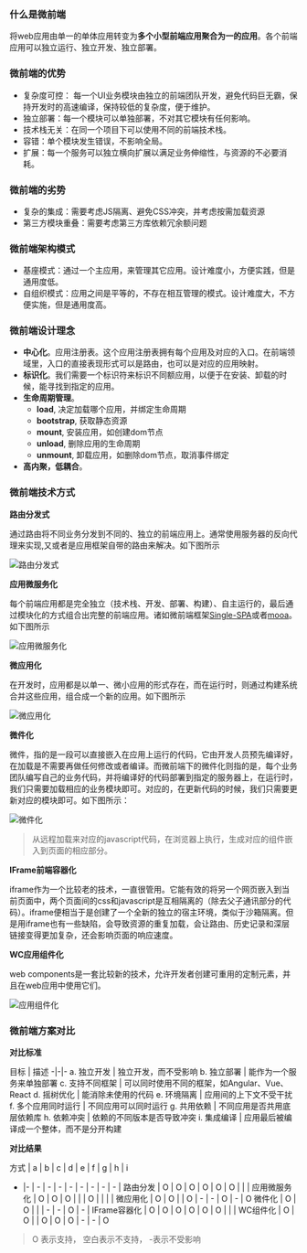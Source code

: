 ### 什么是微前端

将web应用由单一的单体应用转变为**多个小型前端应用聚合为一的应用**。各个前端应用可以独立运行、独立开发、独立部署。

### 微前端的优势
* 复杂度可控： 每一个UI业务模块由独立的前端团队开发，避免代码巨无霸，保持开发时的高速编译，保持较低的复杂度，便于维护。
* 独立部署：每一个模块可以单独部署，不对其它模块有任何影响。
* 技术栈无关：在同一个项目下可以使用不同的前端技术栈。
* 容错：单个模块发生错误，不影响全局。
* 扩展：每一个服务可以独立横向扩展以满足业务伸缩性，与资源的不必要消耗。

### 微前端的劣势
* 复杂的集成：需要考虑JS隔离、避免CSS冲突，并考虑按需加载资源
* 第三方模块重叠：需要考虑第三方库依赖冗余额问题

### 微前端架构模式
* 基座模式：通过一个主应用，来管理其它应用。设计难度小，方便实践，但是通用度低。
* 自组织模式：应用之间是平等的，不存在相互管理的模式。设计难度大，不方便实施，但是通用度高。

### 微前端设计理念
* **中心化**。应用注册表。这个应用注册表拥有每个应用及对应的入口。在前端领域里，入口的直接表现形式可以是路由，也可以是对应的应用映射。
* **标识化**。我们需要一个标识符来标识不同额应用，以便于在安装、卸载的时候，能寻找到指定的应用。
* **生命周期管理**。
    * **load**, 决定加载哪个应用，并绑定生命周期
    * **bootstrap**, 获取静态资源
    * **mount**, 安装应用，如创建dom节点
    * **unload**, 删除应用的生命周期
    * **unmount**, 卸载应用，如删除dom节点，取消事件绑定
* **高内聚，低耦合**。

### 微前端技术方式

**路由分发式**

通过路由将不同业务分发到不同的、独立的前端应用上。通常使用服务器的反向代理来实现,又或者是应用框架自带的路由来解决。如下图所示

![路由分发式](https://www.zhangjinglin.cn/images/imgs/mfe/001.jpeg)

**应用微服务化**

每个前端应用都是完全独立（技术栈、开发、部署、构建）、自主运行的，最后通过模块化的方式组合出完整的前端应用。诸如微前端框架[Single-SPA](https://github.com/CanopyTax/single-spa)或者[mooa](https://github.com/phodal/mooa)。如下图所示

![应用微服务化](https://www.zhangjinglin.cn/images/imgs/mfe/002.jpeg)

**微应用化**

在开发时，应用都是以单一、微小应用的形式存在，而在运行时，则通过构建系统合并这些应用，组合成一个新的应用。如下图所示

![微应用化](https://www.zhangjinglin.cn/images/imgs/mfe/003.jpeg)

**微件化**

微件，指的是一段可以直接嵌入在应用上运行的代码，它由开发人员预先编译好，在加载是不需要再做任何修改或者编译。而微前端下的微件化则指的是，每个业务团队编写自己的业务代码，并将编译好的代码部署到指定的服务器上，在运行时，我们只需要加载相应的业务模块即可。对应的，在更新代码的时候，我们只需要更新对应的模块即可。如下图所示：

![微件化](https://www.zhangjinglin.cn/images/imgs/mfe/004.jpeg)

> 从远程加载来对应的javascript代码，在浏览器上执行，生成对应的组件嵌入到页面的相应部分。

**IFrame前端容器化**

iframe作为一个比较老的技术，一直很管用。它能有效的将另一个网页嵌入到当前页面中，两个页面间的css和javascript是互相隔离的（除去父子通讯部分的代码）。iframe便相当于是创建了一个全新的独立的宿主环境，类似于沙箱隔离。但是用iframe也有一些缺陷，会导致资源的重复加载，会让路由、历史记录和深层链接变得更加复杂，还会影响页面的响应速度。

**WC应用组件化**

web components是一套比较新的技术，允许开发者创建可重用的定制元素，并且在web应用中使用它们。

![应用组件化](https://www.zhangjinglin.cn/images/imgs/mfe/005.jpeg)

### 微前端方案对比

**对比标准**

目标 | 描述
-|-|-
a. 独立开发 | 独立开发，而不受影响
b. 独立部署 | 能作为一个服务来单独部署
c. 支持不同框架 | 可以同时使用不同的框架，如Angular、Vue、React
d. 摇树优化 | 能消除未使用的代码
e. 环境隔离 | 应用间的上下文不受干扰
f. 多个应用同时运行 | 不同应用可以同时运行
g. 共用依赖 | 不同应用是否共用底层依赖库
h. 依赖冲突 | 依赖的不同版本是否导致冲突
i. 集成编译 | 应用最后被编译成一个整体，而不是分开构建

**对比结果**

方式 | a | b | c | d | e | f | g | h | i
- |- | - | - | - | - | - | - | - | - |
路由分发 | O | O | O | O | O | O | | |
应用微服务化 | O | O | O | | | O | | | |
微应用化 | O | O |   | O | - | - | O | - | O
微件化 | O | O | | | - | - | O | - | 
IFrame容器化 | O | O | O | O | O | O | | |
WC组件化 | O | O | | O | O | O | - | - | O

> O 表示支持， 空白表示不支持， -表示不受影响












